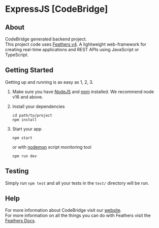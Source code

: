 # ExpressJS [CodeBridge]

>

## About

CodeBridge generated backend project.  
This project code uses [Feathers v4](https://crow.docs.feathersjs.com/). A lightweight web-framework for creating real-time applications and REST APIs using JavaScript or TypeScript.

## Getting Started

Getting up and running is as easy as 1, 2, 3.

1. Make sure you have [NodeJS](https://nodejs.org/) and [npm](https://www.npmjs.com/) installed. We recommend node v16 and above.
2. Install your dependencies

   ```
   cd path/to/project
   npm install
   ```

3. Start your app

   ```
   npm start
   ```

   or with [nodemon](https://www.npmjs.com/package/nodemon) script monitoring tool

   ```
   npm run dev
   ```

## Testing

Simply run `npm test` and all your tests in the `test/` directory will be run.

## Help

For more information about CodeBridge visit our [website](https://codebridge.my/).  
For more information on all the things you can do with Feathers visit the [Feathers Docs](https://crow.docs.feathersjs.com/api/).
